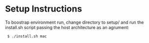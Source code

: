 Setup Instructions
==================


To boostrap environment run, change directory to setup/ and run the install.sh script passing the host architecture as an agrument:

     $ ./install.sh mac
